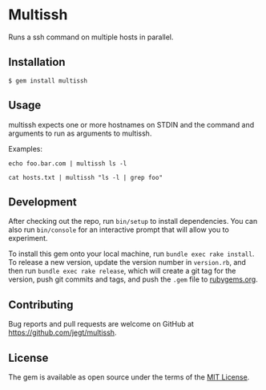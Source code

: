 # Multissh

Runs a ssh command on multiple hosts in parallel.

## Installation

    $ gem install multissh

## Usage

multissh expects one or more hostnames on STDIN and the command and arguments to run as arguments to multissh.

Examples:

`echo foo.bar.com | multissh ls -l`

`cat hosts.txt | multissh "ls -l | grep foo"`

## Development

After checking out the repo, run `bin/setup` to install dependencies. You can also run `bin/console` for an interactive prompt that will allow you to experiment.

To install this gem onto your local machine, run `bundle exec rake install`. To release a new version, update the version number in `version.rb`, and then run `bundle exec rake release`, which will create a git tag for the version, push git commits and tags, and push the `.gem` file to [rubygems.org](https://rubygems.org).

## Contributing

Bug reports and pull requests are welcome on GitHub at https://github.com/jegt/multissh.


## License

The gem is available as open source under the terms of the [MIT License](http://opensource.org/licenses/MIT).


